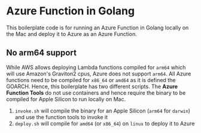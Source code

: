 # Azure Function in Golang

This boilerplate code is for running an Azure Function in Golang locally on the Mac and deploy it to Azure as an Azure Function.

## No arm64 support

While AWS allows deploying Lambda functions compiled for `arm64` which will use Amazon's Graviton2 cpus, Azure does not support `arm64`. All Azure functions need to be compiled for `x86_64` or `amd64` as it is defined the GOARCH. Hence, this boilerplate has two different scripts. The **Azure Function Tools** do not use containers and hence require the binary to be compiled for Apple Silicon to run locally on Mac.

1. `invoke.sh` will compile the binary for an Apple Silicon (`arm64` for `darwin`) and use the function tools to invoke it
2. `deploy.sh` will compile for `amd64` (or `x86_64`) on `linux` to deploy it to Azure
